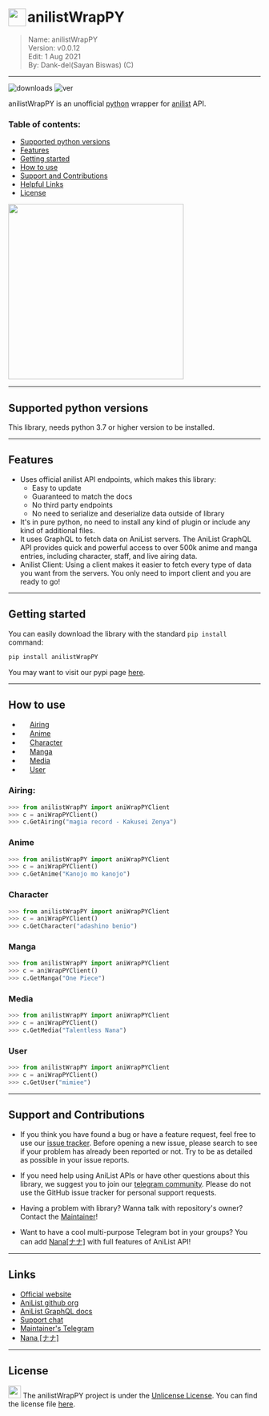 <!--
 * This file is part of anilistWrapPY (https://github.com/Dank-del/anilistWrapPY).
 * Copyright (c) 2021 Sayan Biswas, ALiwoto.
-->

# <img src="https://avatars.githubusercontent.com/u/18018524?s=200&v=4" width="35px" align="left"></img> anilistWrapPY
> Name:		anilistWrapPY	\
> Version:	v0.0.12				\
> Edit:		1 Aug 2021			\
> By:		Dank-del(Sayan Biswas) (C)	

-----------------------------------------------------------

![downloads](https://img.shields.io/pypi/dm/anilistWrapPY) ![ver](https://img.shields.io/pypi/v/anilistWrapPY)

anilistWrapPY is an unofficial [python](https://python.org) wrapper for [anilist](https://anilist.co) API.

### Table of contents:

 * [Supported python versions](#supported-go-versions)
 * [Features](#features)
 * [Getting started](#getting-started)
 * [How to use](#how-to-use)
 * [Support and Contributions](#support-and-contributions)
 * [Helpful Links](#links)
 * [License](#license)


<img src="https://raw.githubusercontent.com/aliwoto/aliwoto/main/resources/798246901916499998.gif" width="350px"></img>

<hr/>


## Supported python versions

This library, needs python 3.7 or higher version to be installed.

<hr/>

## Features

- Uses official anilist API endpoints, which makes this library:
   - Easy to update
   - Guaranteed to match the docs
   - No third party endpoints
   - No need to serialize and deserialize data outside of library
- It's in pure python, no need to install any kind of plugin or include any kind of additional files.
- It uses GraphQL to fetch data on AniList servers. The AniList GraphQL API provides quick and powerful access to over 500k anime and manga entries, including character, staff, and live airing data.
- Anilist Client: Using a client makes it easier to fetch every type of data you want from the servers. You only need to import client and you are ready to go!

<hr/>

## Getting started

You can easily download the library with the standard `pip install` command:

```bash
pip install anilistWrapPY
```

You may want to visit our pypi page [here](https://pypi.org/project/anilistwrappy/).

<hr/>

## How to use


 - <img src="https://raw.githubusercontent.com/aliwoto/aliwoto/main/resources/soulgem-homura.gif" width="15px"></img> [Airing](#Airing)
 - <img src="https://raw.githubusercontent.com/aliwoto/aliwoto/main/resources/soulgem-kyoko.gif" width="15px"></img> [Anime](#Anime)
 - <img src="https://raw.githubusercontent.com/aliwoto/aliwoto/main/resources/soulgem-madoka.gif" width="15px"></img> [Character](#Character)
 - <img src="https://raw.githubusercontent.com/aliwoto/aliwoto/main/resources/soulgem-mami.gif" width="15px"></img> [Manga](#Manga)
 - <img src="https://raw.githubusercontent.com/aliwoto/aliwoto/main/resources/soulgem-sayaka.gif" width="15px"></img> [Media](#Media)
 - <img src="https://raw.githubusercontent.com/aliwoto/aliwoto/main/resources/Yayyyyyyyyy.png" width="15px"></img> [User](#User)


### Airing:

```py
>>> from anilistWrapPY import aniWrapPYClient
>>> c = aniWrapPYClient()
>>> c.GetAiring("magia record - Kakusei Zenya")
```

### Anime

```py
>>> from anilistWrapPY import aniWrapPYClient
>>> c = aniWrapPYClient()
>>> c.GetAnime("Kanojo mo kanojo")
```

### Character

```py
>>> from anilistWrapPY import aniWrapPYClient
>>> c = aniWrapPYClient()
>>> c.GetCharacter("adashino benio")
```

### Manga

```py
>>> from anilistWrapPY import aniWrapPYClient
>>> c = aniWrapPYClient()
>>> c.GetManga("One Piece")
```

### Media

```py
>>> from anilistWrapPY import aniWrapPYClient
>>> c = aniWrapPYClient()
>>> c.GetMedia("Talentless Nana")
```

### User

```py
>>> from anilistWrapPY import aniWrapPYClient
>>> c = aniWrapPYClient()
>>> c.GetUser("mimiee")
```


<hr/>


## Support and Contributions

 * If you think you have found a bug or have a feature request, feel free to use our [issue tracker](https://github.com/Dank-del/anilistWrapPY/issues). Before opening a new issue, please search to see if your problem has already been reported or not.  Try to be as detailed as possible in your issue reports.

 * If you need help using AniList APIs or have other questions about this library, we suggest you to join our [telegram community](https://t.me/chiruzon).  Please do not use the GitHub issue tracker for personal support requests.

 * Having a problem with library? Wanna talk with repository's owner? Contact the [Maintainer](https://t.me/dank_as_fuck)!

 * Want to have a cool multi-purpose Telegram bot in your groups? You can add [Nana[ナナ]](https://t.me/TheTalentlessBot) with full features of AniList API!


 


<hr/>

## Links

 * [Official website](https://anilist.co)
 * [AniList github org](https://github.com/AniList)
 * [AniList GraphQL docs](https://github.com/AniList/ApiV2-GraphQL-Docs)
 * [Support chat](https://t.me/chiruzon)
 * [Maintainer's Telegram](https://t.me/dank_as_fuck)
 * [Nana [ナナ]](https://t.me/TheTalentlessBot)

<hr/>

## License

<img src="https://raw.githubusercontent.com/aliwoto/aliwoto/main/resources/Something_that_looks_like_Diamond.png" width="25px"></img> The anilistWrapPY project is under the [Unlicense License](http://unlicense.org/). You can find the license file [here](LICENSE).

